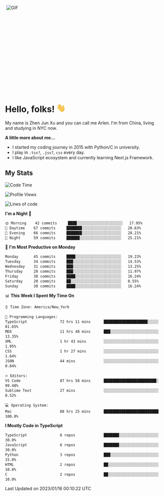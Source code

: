 <img align="right" alt="GIF" src="https://media.giphy.com/media/xUA7bdpLxQhsSQdyog/giphy.gif" width="500" height="320" />

# Hello, folks! <img src="https://raw.githubusercontent.com/arlenxuzj/arlenxuzj/master/assets/wave.gif" width="30px">

My name is Zhen Jun Xu and you can call me Arlen. I'm from China, living and studying in NYC now.

**A little more about me...**

 - I started my coding journey in 2015 with Python/C in university.
 - I play in `.tsx?`, `.jsx?`, `css` every day.
 - I like JavaScript ecosystem and currently learning Next.js Framework.

## My Stats

<!--START_SECTION:waka-->
![Code Time](http://img.shields.io/badge/Code%20Time-2%2C944%20hrs%2032%20mins-blue)

![Profile Views](http://img.shields.io/badge/Profile%20Views-7-blue)

![Lines of code](https://img.shields.io/badge/From%20Hello%20World%20I%27ve%20Written-320%20Thousand%20lines%20of%20code-blue)

**I'm a Night 🦉** 

```text
🌞 Morning    42 commits     ████░░░░░░░░░░░░░░░░░░░░░   17.95% 
🌆 Daytime    67 commits     ███████░░░░░░░░░░░░░░░░░░   28.63% 
🌃 Evening    66 commits     ███████░░░░░░░░░░░░░░░░░░   28.21% 
🌙 Night      59 commits     ██████░░░░░░░░░░░░░░░░░░░   25.21%

```
📅 **I'm Most Productive on Monday** 

```text
Monday       45 commits     ████░░░░░░░░░░░░░░░░░░░░░   19.23% 
Tuesday      34 commits     ███░░░░░░░░░░░░░░░░░░░░░░   14.53% 
Wednesday    31 commits     ███░░░░░░░░░░░░░░░░░░░░░░   13.25% 
Thursday     28 commits     ███░░░░░░░░░░░░░░░░░░░░░░   11.97% 
Friday       38 commits     ████░░░░░░░░░░░░░░░░░░░░░   16.24% 
Saturday     20 commits     ██░░░░░░░░░░░░░░░░░░░░░░░   8.55% 
Sunday       38 commits     ████░░░░░░░░░░░░░░░░░░░░░   16.24%

```


📊 **This Week I Spent My Time On** 

```text
⌚︎ Time Zone: America/New_York

💬 Programming Languages: 
TypeScript               72 hrs 11 mins      ████████████████████░░░░░   81.65% 
MDX                      11 hrs 48 mins      ███░░░░░░░░░░░░░░░░░░░░░░   13.35% 
XML                      1 hr 43 mins        ░░░░░░░░░░░░░░░░░░░░░░░░░   1.95% 
CSS                      1 hr 27 mins        ░░░░░░░░░░░░░░░░░░░░░░░░░   1.64% 
JSON                     44 mins             ░░░░░░░░░░░░░░░░░░░░░░░░░   0.84%

🔥 Editors: 
VS Code                  87 hrs 58 mins      ████████████████████████░   99.48% 
Sublime Text             27 mins             ░░░░░░░░░░░░░░░░░░░░░░░░░   0.52%

💻 Operating System: 
Mac                      88 hrs 25 mins      █████████████████████████   100.0%

```

**I Mostly Code in TypeScript** 

```text
TypeScript               6 repos             ███████░░░░░░░░░░░░░░░░░░   30.0% 
JavaScript               6 repos             ███████░░░░░░░░░░░░░░░░░░   30.0% 
Python                   3 repos             ███░░░░░░░░░░░░░░░░░░░░░░   15.0% 
HTML                     2 repos             ██░░░░░░░░░░░░░░░░░░░░░░░   10.0% 
C                        2 repos             ██░░░░░░░░░░░░░░░░░░░░░░░   10.0%

```



 Last Updated on 2023/01/16 00:10:22 UTC
<!--END_SECTION:waka-->
